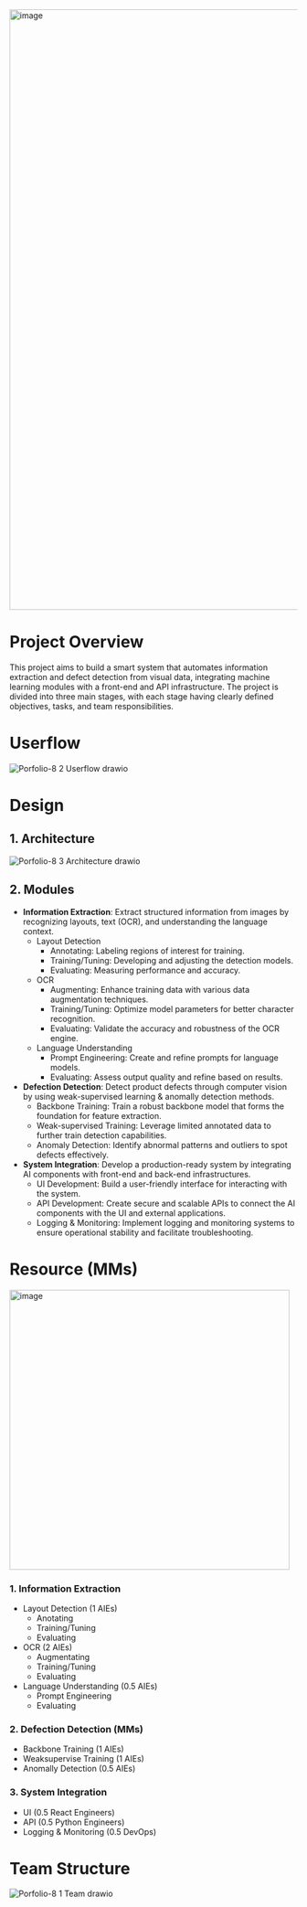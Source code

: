 <img width="1051" alt="image" src="https://github.com/user-attachments/assets/760defd4-e87b-4463-8a65-a38130957765" />

# Project Overview

This project aims to build a smart system that automates information extraction and defect detection from visual data, integrating machine learning modules with a front-end and API infrastructure. The project is divided into three main stages, with each stage having clearly defined objectives, tasks, and team responsibilities.

# Userflow

![Porfolio-8 2 Userflow drawio](https://github.com/user-attachments/assets/f70c1408-42d1-42fe-bd48-52a20bdabf98)

# Design

## 1. Architecture

![Porfolio-8 3 Architecture drawio](https://github.com/user-attachments/assets/d786c213-b3de-47d1-9125-25ca7a1b2c45)

## 2. Modules
- **Information Extraction**: Extract structured information from images by recognizing layouts, text (OCR), and understanding the language context.
  - Layout Detection
    - Annotating: Labeling regions of interest for training.
    - Training/Tuning: Developing and adjusting the detection models.
    - Evaluating: Measuring performance and accuracy.
  - OCR
    - Augmenting: Enhance training data with various data augmentation techniques.
    - Training/Tuning: Optimize model parameters for better character recognition.
    - Evaluating: Validate the accuracy and robustness of the OCR engine.
  - Language Understanding
    - Prompt Engineering: Create and refine prompts for language models.
    - Evaluating: Assess output quality and refine based on results.
- **Defection Detection**: Detect product defects through computer vision by using weak-supervised learning & anomally detection methods.
  - Backbone Training: Train a robust backbone model that forms the foundation for feature extraction.
  - Weak-supervised Training: Leverage limited annotated data to further train detection capabilities.
  - Anomaly Detection: Identify abnormal patterns and outliers to spot defects effectively.
- **System Integration**: Develop a production-ready system by integrating AI components with front-end and back-end infrastructures.
  - UI Development: Build a user-friendly interface for interacting with the system.
  - API Development: Create secure and scalable APIs to connect the AI components with the UI and external applications.
  - Logging & Monitoring: Implement logging and monitoring systems to ensure operational stability and facilitate troubleshooting.

# Resource (MMs)
<img width="490" alt="image" src="https://github.com/user-attachments/assets/28425295-cca9-4b3f-838a-f117558d9ac5" />

### 1. Information Extraction
- Layout Detection (1 AIEs)
  - Anotating
  - Training/Tuning
  - Evaluating
- OCR (2 AIEs)
  - Augmentating
  - Training/Tuning
  - Evaluating
- Language Understanding (0.5 AIEs)
  - Prompt Engineering
  - Evaluating

### 2. Defection Detection (MMs)
- Backbone Training (1 AIEs)
- Weaksupervise Training (1 AIEs)
- Anomally Detection (0.5 AIEs)

### 3. System Integration
- UI (0.5 React Engineers)
- API (0.5 Python Engineers)
- Logging & Monitoring (0.5 DevOps)

# Team Structure
![Porfolio-8 1  Team drawio](https://github.com/user-attachments/assets/27f4a08c-42ec-40b6-a509-751be9c797c7)
